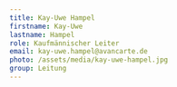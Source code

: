 ```yaml
---
title: Kay-Uwe Hampel
firstname: Kay-Uwe
lastname: Hampel
role: Kaufmännischer Leiter
email: kay-uwe.hampel@avancarte.de
photo: /assets/media/kay-uwe-hampel.jpg
group: Leitung
---
```

